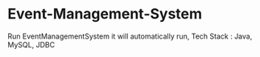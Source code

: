 # Event-Management-System
Run EventManagementSystem it will automatically run, Tech Stack : Java, MySQL, JDBC
